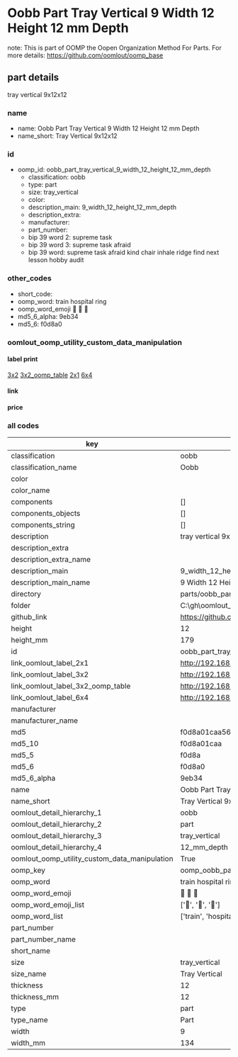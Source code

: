 # Oobb Part Tray Vertical 9 Width 12 Height 12 mm Depth  

note: This is part of OOMP the Oopen Organization Method For Parts. For more details: https://github.com/oomlout/oomp_base

##  part details
  



tray vertical 9x12x12



### name
* name: Oobb Part Tray Vertical 9 Width 12 Height 12 mm Depth
* name_short: Tray Vertical 9x12x12 
### id
* oomp_id: oobb_part_tray_vertical_9_width_12_height_12_mm_depth
  * classification: oobb
  * type: part
  * size: tray_vertical
  * color: 
  * description_main: 9_width_12_height_12_mm_depth
  * description_extra: 
  * manufacturer: 
  * part_number: 
  * bip 39 word 2: supreme task
  * bip 39 word 3: supreme task afraid
  * bip 39 word: supreme task afraid kind chair inhale ridge find next lesson hobby audit

### other_codes
* short_code: 
* oomp_word: train hospital ring
* oomp_word_emoji :train: :hospital: :ring:
* md5_6_alpha: 9eb34
* md5_6: f0d8a0






### oomlout_oomp_utility_custom_data_manipulation
#### label print
[3x2](http://192.168.1.245:1112/?label=oomp%209eb34)
[3x2_oomp_table](http://192.168.1.108:1112/?label=oomp%209eb34)
[2x1](http://192.168.1.242:1112/?label=oomp%209eb34)
[6x4](http://192.168.1.55:1112/?label=oomp%209eb34)    

#### link

                              

#### price







### all codes 
| key | value |  
| --- | --- |  
| classification | oobb |  
| classification_name | Oobb |  
| color |  |  
| color_name |  |  
| components | [] |  
| components_objects | [] |  
| components_string | [] |  
| description | tray vertical 9x12x12 |  
| description_extra |  |  
| description_extra_name |  |  
| description_main | 9_width_12_height_12_mm_depth |  
| description_main_name | 9 Width 12 Height 12 mm Depth |  
| directory | parts/oobb_part_tray_vertical_9_width_12_height_12_mm_depth |  
| folder | C:\gh\oomlout_oobb_version_4_generated_parts\parts\oobb_part_tray_vertical_9_width_12_height_12_mm_depth |  
| github_link | https://github.com/oomlout/oomlout_oomp_part_src/tree/main/parts/oobb_part_tray_vertical_9_width_12_height_12_mm_depth |  
| height | 12 |  
| height_mm | 179 |  
| id | oobb_part_tray_vertical_9_width_12_height_12_mm_depth |  
| link_oomlout_label_2x1 | http://192.168.1.242:1112/?label=oomp%209eb34 |  
| link_oomlout_label_3x2 | http://192.168.1.245:1112/?label=oomp%209eb34 |  
| link_oomlout_label_3x2_oomp_table | http://192.168.1.108:1112/?label=oomp%209eb34 |  
| link_oomlout_label_6x4 | http://192.168.1.55:1112/?label=oomp%209eb34 |  
| manufacturer |  |  
| manufacturer_name |  |  
| md5 | f0d8a01caa56b731ce92e7a8093786cf |  
| md5_10 | f0d8a01caa |  
| md5_5 | f0d8a |  
| md5_6 | f0d8a0 |  
| md5_6_alpha | 9eb34 |  
| name | Oobb Part Tray Vertical 9 Width 12 Height 12 mm Depth |  
| name_short | Tray Vertical 9x12x12  |  
| oomlout_detail_hierarchy_1 | oobb |  
| oomlout_detail_hierarchy_2 | part |  
| oomlout_detail_hierarchy_3 | tray_vertical |  
| oomlout_detail_hierarchy_4 | 12_mm_depth |  
| oomlout_oomp_utility_custom_data_manipulation | True |  
| oomp_key | oomp_oobb_part_tray_vertical_9_width_12_height_12_mm_depth |  
| oomp_word | train hospital ring |  
| oomp_word_emoji | :train: :hospital: :ring: |  
| oomp_word_emoji_list | [':train:', ':hospital:', ':ring:'] |  
| oomp_word_list | ['train', 'hospital', 'ring'] |  
| part_number |  |  
| part_number_name |  |  
| short_name |  |  
| size | tray_vertical |  
| size_name | Tray Vertical |  
| thickness | 12 |  
| thickness_mm | 12 |  
| type | part |  
| type_name | Part |  
| width | 9 |  
| width_mm | 134 |  
